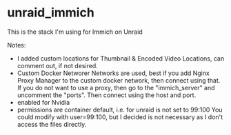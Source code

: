 # unraid_immich

This is the stack I'm using for Immich on Unraid

Notes:
- I added custom locations for Thumbnail & Encoded Video Locations, can comment out, if not desired.
- Custom Docker Networer Networks are used, best if you add Nginx Proxy Manager to the custom docker network, then connect using that.  If you do not want to use a proxy, then go to the "immich_server" and uncomment the "ports".  Then connect using the host and port.
- enabled for Nvidia
- permissions are container default, i.e. for unraid is not set to 99:100  You could modify with user=99:100, but I decided is not necessary as I don't access the files directly.
